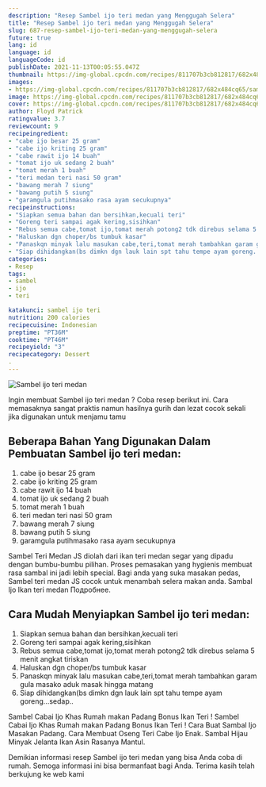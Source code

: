```yaml
---
description: "Resep Sambel ijo teri medan yang Menggugah Selera"
title: "Resep Sambel ijo teri medan yang Menggugah Selera"
slug: 687-resep-sambel-ijo-teri-medan-yang-menggugah-selera
future: true
lang: id
language: id
languageCode: id
publishDate: 2021-11-13T00:05:55.047Z 
thumbnail: https://img-global.cpcdn.com/recipes/811707b3cb812817/682x484cq65/sambel-ijo-teri-medan-foto-resep-utama.png
images:
- https://img-global.cpcdn.com/recipes/811707b3cb812817/682x484cq65/sambel-ijo-teri-medan-foto-resep-utama.png
image: https://img-global.cpcdn.com/recipes/811707b3cb812817/682x484cq65/sambel-ijo-teri-medan-foto-resep-utama.png
cover: https://img-global.cpcdn.com/recipes/811707b3cb812817/682x484cq65/sambel-ijo-teri-medan-foto-resep-utama.png
author: Floyd Patrick
ratingvalue: 3.7
reviewcount: 9
recipeingredient:
- "cabe ijo besar 25 gram"
- "cabe ijo kriting 25 gram"
- "cabe rawit ijo 14 buah"
- "tomat ijo uk sedang 2 buah"
- "tomat merah 1 buah"
- "teri medan teri nasi 50 gram"
- "bawang merah 7 siung"
- "bawang putih 5 siung"
- "garamgula putihmasako rasa ayam secukupnya"
recipeinstructions:
- "Siapkan semua bahan dan bersihkan,kecuali teri"
- "Goreng teri sampai agak kering,sisihkan"
- "Rebus semua cabe,tomat ijo,tomat merah potong2 tdk direbus selama 5 menit angkat tiriskan"
- "Haluskan dgn choper/bs tumbuk kasar"
- "Panaskqn minyak lalu masukan cabe,teri,tomat merah tambahkan garam gula masako aduk masak hingga matang"
- "Siap dihidangkan(bs dimkn dgn lauk lain spt tahu tempe ayam goreng...sedap.."
categories:
- Resep
tags:
- sambel
- ijo
- teri

katakunci: sambel ijo teri 
nutrition: 200 calories
recipecuisine: Indonesian
preptime: "PT36M"
cooktime: "PT46M"
recipeyield: "3"
recipecategory: Dessert
. 
---
```



![Sambel ijo teri medan](https://img-global.cpcdn.com/recipes/811707b3cb812817/682x484cq65/sambel-ijo-teri-medan-foto-resep-utama.png)

Ingin membuat Sambel ijo teri medan ? Coba resep berikut ini. Cara memasaknya sangat praktis namun hasilnya gurih dan lezat cocok sekali jika digunakan untuk menjamu tamu

<!--inarticleads1-->

## Beberapa Bahan Yang Digunakan Dalam Pembuatan Sambel ijo teri medan:

1. cabe ijo besar 25 gram
1. cabe ijo kriting 25 gram
1. cabe rawit ijo 14 buah
1. tomat ijo uk sedang 2 buah
1. tomat merah 1 buah
1. teri medan teri nasi 50 gram
1. bawang merah 7 siung
1. bawang putih 5 siung
1. garamgula putihmasako rasa ayam secukupnya

Sambel Teri Medan JS diolah dari ikan teri medan segar yang dipadu dengan bumbu-bumbu pilihan. Proses pemasakan yang hygienis membuat rasa sambal ini jadi lebih special. Bagi anda yang suka masakan pedas, Sambel teri medan JS cocok untuk menambah selera makan anda. Sambal Ijo Ikan teri medan Подробнее. 

<!--inarticleads2-->

## Cara Mudah Menyiapkan Sambel ijo teri medan:

1. Siapkan semua bahan dan bersihkan,kecuali teri
1. Goreng teri sampai agak kering,sisihkan
1. Rebus semua cabe,tomat ijo,tomat merah potong2 tdk direbus selama 5 menit angkat tiriskan
1. Haluskan dgn choper/bs tumbuk kasar
1. Panaskqn minyak lalu masukan cabe,teri,tomat merah tambahkan garam gula masako aduk masak hingga matang
1. Siap dihidangkan(bs dimkn dgn lauk lain spt tahu tempe ayam goreng...sedap..


Sambel Cabai Ijo Khas Rumah makan Padang Bonus Ikan Teri ! Sambel Cabai Ijo Khas Rumah makan Padang Bonus Ikan Teri ! Cara Buat Sambal Ijo Masakan Padang. Cara Membuat Oseng Teri Cabe Ijo Enak. Sambal Hijau Minyak Jelanta Ikan Asin Rasanya Mantul. 

Demikian informasi  resep Sambel ijo teri medan   yang bisa Anda coba di rumah. Semoga informasi ini bisa bermanfaat bagi Anda. Terima kasih telah berkujung ke web kami
